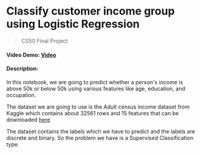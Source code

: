 # Classify customer income group using Logistic Regression
> CS50 Final Project
#### Video Demo:  [Video](https://youtu.be/t7BxSfaPwX0)
#### Description:
  In this notebook, we are going to predict whether a person's income is above 50k or below 50k using various features like age, education, and occupation.
  
  The dataset we are going to use is the Adult census income dataset from Kaggle which contains about 32561 rows and 15 features that can be downloaded [here](https://www.kaggle.com/uciml/adult-census-income)
  
  The dataset contains the labels which we have to predict and the labels are discrete and binary. So the problem we have is a Supervised Classification type.
